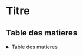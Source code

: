 
# Titre

## Table des matieres

<details>
  <summary>Table des matieres</summary>

- <kbd>[Petit](#petit)
- <kbd>[Mini](#mini)
- <kbd>[Lists](#lists)

>**Bold**
>
## Petit
>
>**_Bold with italics_**
>[Petit](https://martinpetit.com/)
![Petit](https://s3.amazonaws.com/rose.vero/wp-content/uploads/2015/01/01173337/entreuve-avec-martin-petit.jpg)

![Search Screenshot](/_images/search_overview.png)

### Mini

>_L0L_
[Mini](https://www.mini.ca/)
![Mini](https://www.bmwgroup.com/content/dam/grpw/websites/bmwgroup_com/brands/mini/143_Kombibild_3x2_640x427_MINI_P90344368.png.grp-transform/large/143_Kombibild_3x2_640x427_MINI_P90344368.png)

## Lists

- Item
- Another item
- Another other item

- List
  - Sublist
    - Subsublist
        Subsubsublist

1.Item 1

Here is some code inline I do not understand

```javascript
var item = {};
item.something = "something";
```

2.Item 2

And some more. Still clueless.

```html
<div>
    <p>This is an html <p>/
</div>
```

3.Item 3

|Header 1  | Header 2 | Header 3 |
|     ---  |  :---:   |     ---: |
| Column 1 | Column 2 | Column 3 |
| Column 1 | Column 2 | Column 3 |
| Column 1 | Column 2 | Column 3 |

## Links

[here]: https://caido.io/contact
[Website]: https://caido.io/
[LinkedIn]: https://www.linkedin.com/company/caidoio/?originalSubdomain=ca
___
For more info, go to our [Website] or follow us on [LinkedIn].
___
You can reach out to us [here].

<img src="https://media.giphy.com/media/qLHzYjlA2FW8g/giphy.gif">

- [ ] Fix
- [x] Learn

Keyboard shortcuts
<kbd>shift + s</kbd>

<kbd>ctrl + shift + p</kbd>

<kbd>ctrl + z</kbd>

<kbd>ctrl + ,</kbd> = settings

<details>
  <summary>Markdown</summary>

- <kbd>[Petit](#petit)
- <kbd>[Mini](#mini)
- <kbd>[Lists](#lists)
